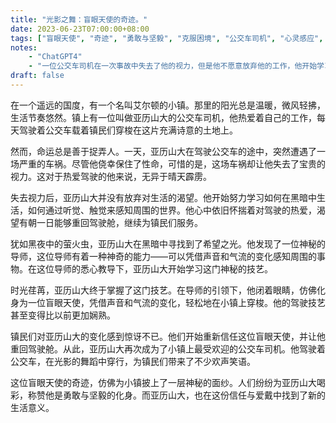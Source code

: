 ```yaml
---
title: "光影之舞：盲眼天使的奇迹。"
date: 2023-06-23T07:00:00+08:00
tags: ["盲眼天使", "奇迹", "勇敢与坚毅", "克服困境", "公交车司机", "心灵感应", "ChatGPT", "小镇传奇", "光影之舞", "故事"]
notes:
    - "ChatGPT4"
    - "一位公交车司机在一次事故中失去了他的视力，但是他不愿意放弃他的工作，他开始学习如何开车和导航，最终成为了一位盲人公交车司机。"
draft: false
---
```


在一个遥远的国度，有一个名叫艾尔顿的小镇。那里的阳光总是温暖，微风轻拂，生活节奏悠然。镇上有一位叫做亚历山大的公交车司机，他热爱着自己的工作，每天驾驶着公交车载着镇民们穿梭在这片充满诗意的土地上。

然而，命运总是善于捉弄人。一天，亚历山大在驾驶公交车的途中，突然遭遇了一场严重的车祸。尽管他侥幸保住了性命，可惜的是，这场车祸却让他失去了宝贵的视力。这对于热爱驾驶的他来说，无异于晴天霹雳。

失去视力后，亚历山大并没有放弃对生活的渴望。他开始努力学习如何在黑暗中生活，如何通过听觉、触觉来感知周围的世界。他心中依旧怀揣着对驾驶的热爱，渴望有朝一日能够重回驾驶舱，继续为镇民们服务。

犹如黑夜中的萤火虫，亚历山大在黑暗中寻找到了希望之光。他发现了一位神秘的导师，这位导师有着一种神奇的能力——可以凭借声音和气流的变化感知周围的事物。在这位导师的悉心教导下，亚历山大开始学习这门神秘的技艺。

时光荏苒，亚历山大终于掌握了这门技艺。在导师的引领下，他闭着眼睛，仿佛化身为一位盲眼天使，凭借声音和气流的变化，轻松地在小镇上穿梭。他的驾驶技艺甚至变得比以前更加娴熟。

镇民们对亚历山大的变化感到惊讶不已。他们开始重新信任这位盲眼天使，并让他重回驾驶舱。从此，亚历山大再次成为了小镇上最受欢迎的公交车司机。他驾驶着公交车，在光影的舞蹈中穿行，为镇民们带来了不少欢声笑语。

这位盲眼天使的奇迹，仿佛为小镇披上了一层神秘的面纱。人们纷纷为亚历山大喝彩，称赞他是勇敢与坚毅的化身。而亚历山大，也在这份信任与爱戴中找到了新的生活意义。
